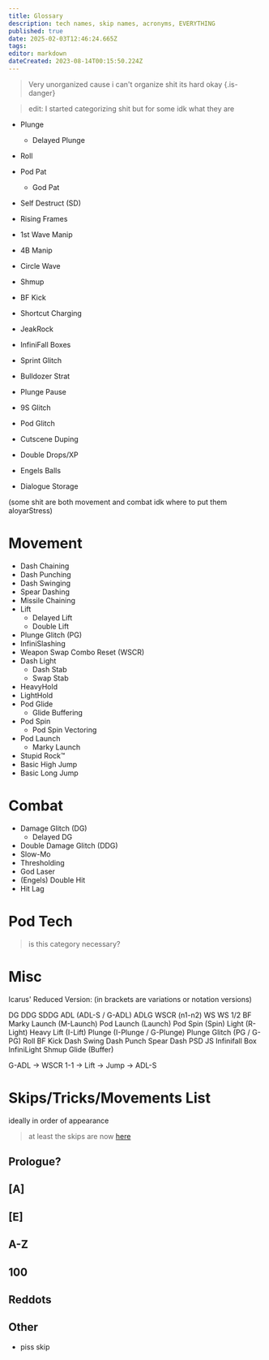 ```yaml
---
title: Glossary
description: tech names, skip names, acronyms, EVERYTHING
published: true
date: 2025-02-03T12:46:24.665Z
tags: 
editor: markdown
dateCreated: 2023-08-14T00:15:50.224Z
---
```


> Very unorganized cause i can't organize shit its hard okay
{.is-danger}

> edit: I started categorizing shit but for some idk what they are

- Plunge
	- Delayed Plunge

- Roll




- Pod Pat
	- God Pat
- Self Destruct (SD)
- Rising Frames
- 1st Wave Manip
- 4B Manip
- Circle Wave
- Shmup

- BF Kick
- Shortcut Charging

- JeakRock
- InfiniFall Boxes
- Sprint Glitch
- Bulldozer Strat
- Plunge Pause
- 9S Glitch
- Pod Glitch
- Cutscene Duping
- Double Drops/XP

- Engels Balls
- Dialogue Storage




(some shit are both movement and combat idk where to put them aloyarStress)

# Movement
- Dash Chaining
- Dash Punching
- Dash Swinging
- Spear Dashing
- Missile Chaining
- Lift
	- Delayed Lift
	- Double Lift
- Plunge Glitch (PG)
- InfiniSlashing
- Weapon Swap Combo Reset (WSCR)
- Dash Light
	- Dash Stab
	- Swap Stab
- HeavyHold
- LightHold
- Pod Glide
	- Glide Buffering
- Pod Spin
	- Pod Spin Vectoring
- Pod Launch
	- Marky Launch
- Stupid Rock™
- Basic High Jump
- Basic Long Jump
# Combat
- Damage Glitch (DG)
	- Delayed DG
- Double Damage Glitch (DDG)
- Slow-Mo
- Thresholding
- God Laser
- (Engels) Double Hit
- Hit Lag
# Pod Tech
> is this category necessary?
# Misc

Icarus' Reduced Version:
(in brackets are variations or notation versions)

DG
DDG
SDDG
ADL (ADL-S / G-ADL)
ADLG
WSCR (n1-n2)
WS
WS 1/2
BF
Marky Launch (M-Launch)
Pod Launch (Launch)
Pod Spin (Spin)
Light (R-Light)
Heavy
Lift (I-Lift)
Plunge (I-Plunge / G-Plunge)
Plunge Glitch (PG / G-PG)
Roll
BF Kick
Dash Swing
Dash Punch
Spear Dash
PSD
JS
Infinifall Box
InfiniLight
Shmup
Glide (Buffer)

G-ADL -> WSCR 1-1 -> Lift -> Jump -> ADL-S

# Skips/Tricks/Movements List
ideally in order of appearance
> at least the skips are now [here](/skipLists/skip-list-any)

## Prologue?
## [A]
## [E]
## A-Z
## 100
## Reddots
## Other
- piss skip